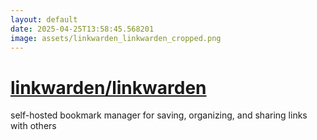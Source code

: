 ```yaml
---
layout: default
date: 2025-04-25T13:58:45.568201
image: assets/linkwarden_linkwarden_cropped.png
---
```


# [linkwarden/linkwarden](https://github.com/linkwarden/linkwarden)

self-hosted bookmark manager for saving, organizing, and sharing links with others
